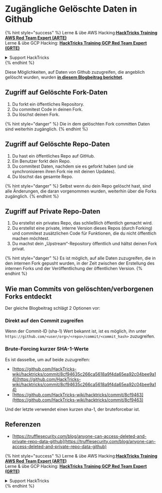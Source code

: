 # Zugängliche Gelöschte Daten in Github

{% hint style="success" %}
Lerne & übe AWS Hacking:<img src="../../.gitbook/assets/image (1) (1) (1) (1).png" alt="" data-size="line">[**HackTricks Training AWS Red Team Expert (ARTE)**](https://training.hacktricks.xyz/courses/arte)<img src="../../.gitbook/assets/image (1) (1) (1) (1).png" alt="" data-size="line">\
Lerne & übe GCP Hacking: <img src="../../.gitbook/assets/image (2) (1).png" alt="" data-size="line">[**HackTricks Training GCP Red Team Expert (GRTE)**<img src="../../.gitbook/assets/image (2) (1).png" alt="" data-size="line">](https://training.hacktricks.xyz/courses/grte)

<details>

<summary>Support HackTricks</summary>

* Überprüfe die [**Abonnementpläne**](https://github.com/sponsors/carlospolop)!
* **Tritt der** 💬 [**Discord-Gruppe**](https://discord.gg/hRep4RUj7f) oder der [**Telegram-Gruppe**](https://t.me/peass) bei oder **folge** uns auf **Twitter** 🐦 [**@hacktricks\_live**](https://twitter.com/hacktricks_live)**.**
* **Teile Hacking-Tricks, indem du PRs zu den** [**HackTricks**](https://github.com/carlospolop/hacktricks) und [**HackTricks Cloud**](https://github.com/carlospolop/hacktricks-cloud) GitHub-Repos einreichst.

</details>
{% endhint %}

Diese Möglichkeiten, auf Daten von Github zuzugreifen, die angeblich gelöscht wurden, wurden [**in diesem Blogbeitrag berichtet**](https://trufflesecurity.com/blog/anyone-can-access-deleted-and-private-repo-data-github).

## Zugriff auf Gelöschte Fork-Daten

1. Du forkt ein öffentliches Repository.
2. Du commitest Code in deinen Fork.
3. Du löschst deinen Fork.

{% hint style="danger" %}
Die in dem gelöschten Fork committen Daten sind weiterhin zugänglich.
{% endhint %}

## Zugriff auf Gelöschte Repo-Daten

1. Du hast ein öffentliches Repo auf GitHub.
2. Ein Benutzer forkt dein Repo.
3. Du commitest Daten, nachdem sie es geforkt haben (und sie synchronisieren ihren Fork nie mit deinen Updates).
4. Du löschst das gesamte Repo.

{% hint style="danger" %}
Selbst wenn du dein Repo gelöscht hast, sind alle Änderungen, die daran vorgenommen wurden, weiterhin über die Forks zugänglich.
{% endhint %}

## Zugriff auf Private Repo-Daten

1. Du erstellst ein privates Repo, das schließlich öffentlich gemacht wird.
2. Du erstellst eine private, interne Version dieses Repos (durch Forking) und commitest zusätzlichen Code für Funktionen, die du nicht öffentlich machen möchtest.
3. Du machst dein „Upstream“-Repository öffentlich und hältst deinen Fork privat.

{% hint style="danger" %}
Es ist möglich, auf alle Daten zuzugreifen, die in den internen Fork gepusht wurden, in der Zeit zwischen der Erstellung des internen Forks und der Veröffentlichung der öffentlichen Version.
{% endhint %}

## Wie man Commits von gelöschten/verborgenen Forks entdeckt

Der gleiche Blogbeitrag schlägt 2 Optionen vor:

### Direkt auf den Commit zugreifen

Wenn der Commit-ID (sha-1) Wert bekannt ist, ist es möglich, ihn unter `https://github.com/<user/org>/<repo>/commit/<commit_hash>` zuzugreifen.

### Brute-Forcing kurzer SHA-1-Werte

Es ist dasselbe, um auf beide zuzugreifen:

* [https://github.com/HackTricks-wiki/hacktricks/commit/8cf94635c266ca5618a9f4da65ea92c04bee9a14](https://github.com/HackTricks-wiki/hacktricks/commit/8cf94635c266ca5618a9f4da65ea92c04bee9a14)
* [https://github.com/HackTricks-wiki/hacktricks/commit/8cf9463](https://github.com/HackTricks-wiki/hacktricks/commit/8cf9463)

Und der letzte verwendet einen kurzen sha-1, der bruteforcebar ist.

## Referenzen

* [https://trufflesecurity.com/blog/anyone-can-access-deleted-and-private-repo-data-github](https://trufflesecurity.com/blog/anyone-can-access-deleted-and-private-repo-data-github)

{% hint style="success" %}
Lerne & übe AWS Hacking:<img src="../../.gitbook/assets/image (1) (1) (1) (1).png" alt="" data-size="line">[**HackTricks Training AWS Red Team Expert (ARTE)**](https://training.hacktricks.xyz/courses/arte)<img src="../../.gitbook/assets/image (1) (1) (1) (1).png" alt="" data-size="line">\
Lerne & übe GCP Hacking: <img src="../../.gitbook/assets/image (2) (1).png" alt="" data-size="line">[**HackTricks Training GCP Red Team Expert (GRTE)**<img src="../../.gitbook/assets/image (2) (1).png" alt="" data-size="line">](https://training.hacktricks.xyz/courses/grte)

<details>

<summary>Support HackTricks</summary>

* Überprüfe die [**Abonnementpläne**](https://github.com/sponsors/carlospolop)!
* **Tritt der** 💬 [**Discord-Gruppe**](https://discord.gg/hRep4RUj7f) oder der [**Telegram-Gruppe**](https://t.me/peass) bei oder **folge** uns auf **Twitter** 🐦 [**@hacktricks\_live**](https://twitter.com/hacktricks_live)**.**
* **Teile Hacking-Tricks, indem du PRs zu den** [**HackTricks**](https://github.com/carlospolop/hacktricks) und [**HackTricks Cloud**](https://github.com/carlospolop/hacktricks-cloud) GitHub-Repos einreichst.

</details>
{% endhint %}
